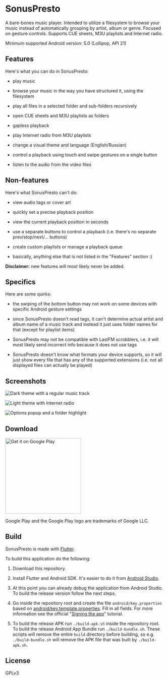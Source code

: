 # SonusPresto

A bare-bones music player.
Intended to utilize a filesystem to browse your music instead of automatically grouping by artist, album or genre.
Focused on gesture controls.
Supports CUE sheets, M3U playlists and Internet radio.

Minimum supported Android version: 5.0 (Lollipop, API 21)


## Features

Here's what you can do in SonusPresto:

* play music

* browse your music in the way you have structured it, using the filesystem

* play all files in a selected folder and sub-folders recursively

* open CUE sheets and M3U playlists as folders

* gapless playback

* play Internet radio from M3U playlists

* change a visual theme and language (English/Russian)

* control a playback using touch and swipe gestures on a single button

* listen to the audio from the video files


## Non-features

Here's what SonusPresto can't do:

* view audio tags or cover art

* quickly set a precise playback position

* view the current playback position in seconds

* use a separate buttons to control a playback (i.e. there's no separate prev/stop/next/... buttons)

* create custom playlists or manage a playback queue

* basically, anything else that is not listed in the "Features" section :)

**Disclaimer:** new features will most likely never be added.


## Specifics

Here are some quirks:

* the swiping of the bottom button may not work on some devices with specific Android gesture settings

* since SonusPresto doesn't read tags, it can't determine actual artist and album name of a music track and instead it just uses folder names for that (except for playlist items)

* SonusPresto may not be compatible with LastFM scrobblers, i.e. it will most likely send incorrect info because it does not use tags

* SonusPresto doesn't know what formats your device supports, so it will just show every file that has any of the supported extensions
  (i.e. not all displayed files can actually be played)


## Screenshots

![Dark theme with a regular music track](screenshots/dark_track.jpg?raw=true "Dark theme and a regular music track")

![Light theme with Internet radio](screenshots/light_radio.jpg?raw=true "Light theme and Internet radio")

![Options popup and a folder highlight](screenshots/highlight_options.jpg?raw=true "Options popup and a folder highlight")


## Download

<a target='_blank' rel='noopener noreferrer' href='https://play.google.com/store/apps/details?id=net.alkatrazstudio.sonuspresto'><img alt='Get it on Google Play' src='https://play.google.com/intl/en_us/badges/static/images/badges/en_badge_web_generic.png' width='240'/></a>

Google Play and the Google Play logo are trademarks of Google LLC.


## Build

SonusPresto is made with [Flutter](https://flutter.dev).

To build this application do the following:

1. Download this repository.

2. Install Flutter and Android SDK. It's easier to do it from [Android Studio](https://developer.android.com/studio).

3. At this point you can already debug the application from Android Studio.
   To build the release version follow the next steps.

4. Go inside the repository root and create the file
   `android/key.properties` based on [android/key.template.properties](android/key.template.properties).
   Fill in all fields.
   For more information see the official "[Signing the app](https://flutter.dev/docs/deployment/android#signing-the-app)" tutorial.

5. To build the release APK run `./build-apk.sh` inside the repository root.
   To build the release Android App Bundle run `./build-bundle.sh`.
   These scripts will remove the entire `build` directory before building,
   so e.g. `./build-bundle.sh` will remove the APK file that was built by `./build-apk.sh`.


## License

GPLv3
